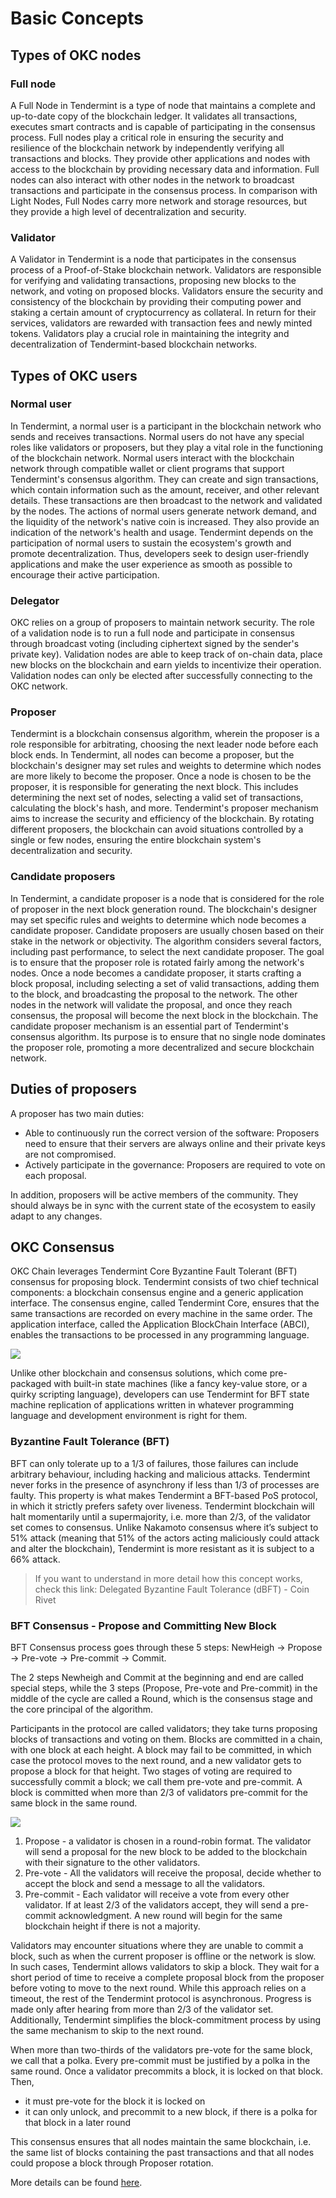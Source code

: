 # Basic Concepts

## Types of OKC nodes

### Full node

A Full Node in Tendermint is a type of node that maintains a complete and up-to-date copy of the blockchain ledger. It validates all transactions, executes smart contracts and is capable of participating in the consensus process. Full nodes play a critical role in ensuring the security and resilience of the blockchain network by independently verifying all transactions and blocks. They provide other applications and nodes with access to the blockchain by providing necessary data and information. Full nodes can also interact with other nodes in the network to broadcast transactions and participate in the consensus process. In comparison with Light Nodes, Full Nodes carry more network and storage resources, but they provide a high level of decentralization and security.

### Validator

A Validator in Tendermint is a node that participates in the consensus process of a Proof-of-Stake blockchain network. Validators are responsible for verifying and validating transactions, proposing new blocks to the network, and voting on proposed blocks. Validators ensure the security and consistency of the blockchain by providing their computing power and staking a certain amount of cryptocurrency as collateral. In return for their services, validators are rewarded with transaction fees and newly minted tokens. Validators play a crucial role in maintaining the integrity and decentralization of Tendermint-based blockchain networks.

## Types of OKC users

### Normal user

In Tendermint, a normal user is a participant in the blockchain network who sends and receives transactions. Normal users do not have any special roles like validators or proposers, but they play a vital role in the functioning of the blockchain network.
Normal users interact with the blockchain network through compatible wallet or client programs that support Tendermint's consensus algorithm. They can create and sign transactions, which contain information such as the amount, receiver, and other relevant details. These transactions are then broadcast to the network and validated by the nodes.
The actions of normal users generate network demand, and the liquidity of the network's native coin is increased. They also provide an indication of the network's health and usage.
Tendermint depends on the participation of normal users to sustain the ecosystem's growth and promote decentralization. Thus, developers seek to design user-friendly applications and make the user experience as smooth as possible to encourage their active participation.

### Delegator

OKC relies on a group of proposers to maintain network security. The
role of a validation node is to run a full node and participate in
consensus through broadcast voting (including ciphertext signed by the
sender's private key). Validation nodes are able to keep track of
on-chain data, place new blocks on the blockchain and earn yields to
incentivize their operation. Validation nodes can only be elected after
successfully connecting to the OKC network.

### Proposer

Tendermint is a blockchain consensus algorithm, wherein the proposer is a role responsible for arbitrating, choosing the next leader node before each block ends.
In Tendermint, all nodes can become a proposer, but the blockchain's designer may set rules and weights to determine which nodes are more likely to become the proposer.
Once a node is chosen to be the proposer, it is responsible for generating the next block. This includes determining the next set of nodes, selecting a valid set of transactions, calculating the block's hash, and more.
Tendermint's proposer mechanism aims to increase the security and efficiency of the blockchain. By rotating different proposers, the blockchain can avoid situations controlled by a single or few nodes, ensuring the entire blockchain system's decentralization and security.

### Candidate proposers

In Tendermint, a candidate proposer is a node that is considered for the role of proposer in the next block generation round. The blockchain's designer may set specific rules and weights to determine which node becomes a candidate proposer.
Candidate proposers are usually chosen based on their stake in the network or objectivity. The algorithm considers several factors, including past performance, to select the next candidate proposer. The goal is to ensure that the proposer role is rotated fairly among the network's nodes.
Once a node becomes a candidate proposer, it starts crafting a block proposal, including selecting a set of valid transactions, adding them to the block, and broadcasting the proposal to the network. The other nodes in the network will validate the proposal, and once they reach consensus, the proposal will become the next block in the blockchain.
The candidate proposer mechanism is an essential part of Tendermint's consensus algorithm. Its purpose is to ensure that no single node dominates the proposer role, promoting a more decentralized and secure blockchain network.

## Duties of proposers

A proposer has two main duties:

-   Able to continuously run the correct version of the software:
    Proposers need to ensure that their servers are always online and
    their private keys are not compromised.
-   Actively participate in the governance: Proposers are required to
    vote on each proposal.

In addition, proposers will be active members of the community. They
should always be in sync with the current state of the ecosystem to
easily adapt to any changes.


## OKC Consensus
OKC Chain leverages Tendermint Core Byzantine Fault Tolerant (BFT) consensus for proposing block. Tendermint consists of two chief technical components: a blockchain consensus engine and a generic application interface. The consensus engine, called Tendermint Core, ensures that the same transactions are recorded on every machine in the same order. The application interface, called the Application BlockChain Interface (ABCI), enables the transactions to be processed in any programming language.

![](../../img/core-concept-1.png "")

Unlike other blockchain and consensus solutions, which come pre-packaged with built-in state machines (like a fancy key-value store, or a quirky scripting language), developers can use Tendermint for BFT state machine replication of applications written in whatever programming language and development environment is right for them.

### Byzantine Fault Tolerance (BFT)
BFT can only tolerate up to a 1/3 of failures, those failures can include arbitrary behaviour, including hacking and malicious attacks. Tendermint never forks in the presence of asynchrony if less than 1/3 of processes are faulty. This property is what makes Tendermint a BFT-based PoS protocol, in which it strictly prefers safety over liveness. Tendermint blockchain will halt momentarily until a supermajority, i.e. more than 2/3, of the validator set comes to consensus. Unlike Nakamoto consensus where it’s subject to 51% attack (meaning that 51% of the actors acting maliciously could attack and alter the blockchain), Tendermint is more resistant as it is subject to a 66% attack.

> If you want to understand in more detail how this concept works, check this link: Delegated Byzantine Fault Tolerance (dBFT) - Coin Rivet

### BFT Consensus - Propose and Committing New Block
BFT Consensus process goes through these 5 steps: NewHeigh -> Propose -> Pre-vote -> Pre-commit -> Commit.

The 2 steps Newheigh and Commit at the beginning and end are called special steps, while the 3 steps (Propose, Pre-vote and Pre-commit) in the middle of the cycle are called a Round, which is the consensus stage and the core principal of the algorithm.

Participants in the protocol are called validators; they take turns proposing blocks of transactions and voting on them. Blocks are committed in a chain, with one block at each height. A block may fail to be committed, in which case the protocol moves to the next round, and a new validator gets to propose a block for that height. Two stages of voting are required to successfully commit a block; we call them pre-vote and pre-commit. A block is committed when more than 2/3 of validators pre-commit for the same block in the same round.

![](../../img/core-concept-2.png "")

1. Propose - a validator is chosen in a round-robin format. The validator will send a proposal for the new block to be added to the blockchain with their signature to the other validators.
2. Pre-vote - All the validators will receive the proposal, decide whether to accept the block and send a message to all the validators.
3. Pre-commit - Each validator will receive a vote from every other validator. If at least 2/3 of the validators accept, they will send a pre-commit acknowledgment. A new round will begin for the same blockchain height if there is not a majority.
   
Validators may encounter situations where they are unable to commit a block, such as when the current proposer is offline or the network is slow. In such cases, Tendermint allows validators to skip a block. They wait for a short period of time to receive a complete proposal block from the proposer before voting to move to the next round. While this approach relies on a timeout, the rest of the Tendermint protocol is asynchronous. Progress is made only after hearing from more than 2/3 of the validator set. Additionally, Tendermint simplifies the block-commitment process by using the same mechanism to skip to the next round.

When more than two-thirds of the validators pre-vote for the same block, we call that a polka. Every pre-commit must be justified by a polka in the same round. Once a validator precommits a block, it is locked on that block. Then,
- it must pre-vote for the block it is locked on
- it can only unlock, and precommit to a new block, if there is a polka for that block in a later round 
  
This consensus ensures that all nodes maintain the same blockchain, i.e. the same list of blocks containing the past transactions and that all nodes could propose a block through Proposer rotation.

More details can be found [here](https://v1.cosmos.network/resources/whitepaper/).
